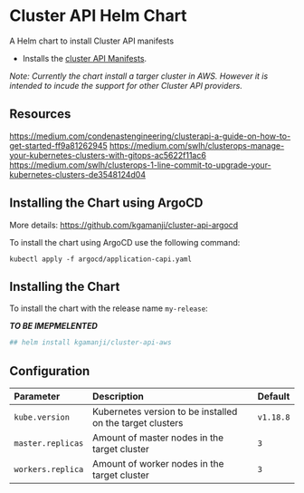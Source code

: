 # Cluster API Helm Chart
A Helm chart to install Cluster API manifests 

* Installs the [cluster API Manifests](cluster-api.sigs.k8s.io).

*Note: Currently the chart install a targer cluster in AWS. However it is intended to incude the support for other Cluster API providers.*

## Resources
https://medium.com/condenastengineering/clusterapi-a-guide-on-how-to-get-started-ff9a81262945
https://medium.com/swlh/clusterops-manage-your-kubernetes-clusters-with-gitops-ac5622f11ac6
https://medium.com/swlh/clusterops-1-line-commit-to-upgrade-your-kubernetes-clusters-de3548124d04

## Installing the Chart using ArgoCD

More details: https://github.com/kgamanji/cluster-api-argocd

To install the chart using ArgoCD use the following command:
```
kubectl apply -f argocd/application-capi.yaml
```

## Installing the Chart

To install the chart with the release name `my-release`:

***TO BE IMEPMELENTED*** 
```bash
## helm install kgamanji/cluster-api-aws
```


## Configuration

| Parameter                                    | Description                                                                           | Default                                    |
|:---------------------------------------------|:--------------------------------------------------------------------------------------|:-------------------------------------------|
| `kube.version`                           | Kubernetes version to be installed on the target clusters                                 | `v1.18.8`        |
| `master.replicas`                                  | Amount of master nodes in the target cluster                                                     | `3`                                   |
| `workers.replica`                           | Amount of worker nodes in the target cluster                                                                    | `3`                             |
